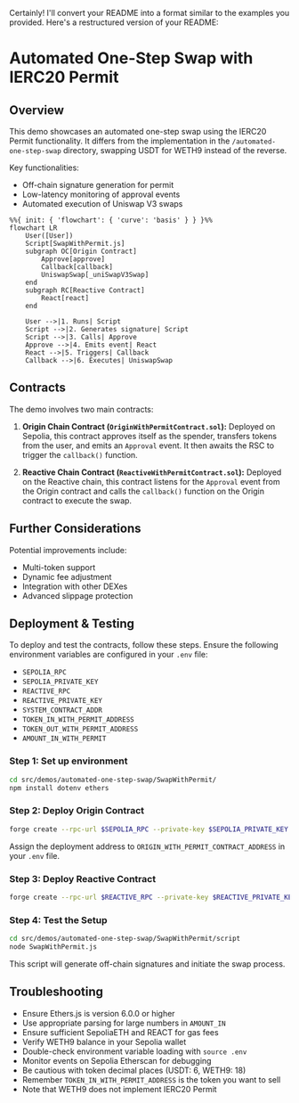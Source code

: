 Certainly! I'll convert your README into a format similar to the examples you provided. Here's a restructured version of your README:

# Automated One-Step Swap with IERC20 Permit

## Overview

This demo showcases an automated one-step swap using the IERC20 Permit functionality. It differs from the implementation in the `/automated-one-step-swap` directory, swapping USDT for WETH9 instead of the reverse.

Key functionalities:
- Off-chain signature generation for permit
- Low-latency monitoring of approval events
- Automated execution of Uniswap V3 swaps

```mermaid
%%{ init: { 'flowchart': { 'curve': 'basis' } } }%%
flowchart LR
    User([User])
    Script[SwapWithPermit.js]
    subgraph OC[Origin Contract]
        Approve[approve]
        Callback[callback]
        UniswapSwap[_uniSwapV3Swap]
    end
    subgraph RC[Reactive Contract]
        React[react]
    end

    User -->|1. Runs| Script
    Script -->|2. Generates signature| Script
    Script -->|3. Calls| Approve
    Approve -->|4. Emits event| React
    React -->|5. Triggers| Callback
    Callback -->|6. Executes| UniswapSwap
```

## Contracts

The demo involves two main contracts:

1. **Origin Chain Contract (`OriginWithPermitContract.sol`):** Deployed on Sepolia, this contract approves itself as the spender, transfers tokens from the user, and emits an `Approval` event. It then awaits the RSC to trigger the `callback()` function.

2. **Reactive Chain Contract (`ReactiveWithPermitContract.sol`):** Deployed on the Reactive chain, this contract listens for the `Approval` event from the Origin contract and calls the `callback()` function on the Origin contract to execute the swap.

## Further Considerations

Potential improvements include:
- Multi-token support
- Dynamic fee adjustment
- Integration with other DEXes
- Advanced slippage protection

## Deployment & Testing

To deploy and test the contracts, follow these steps. Ensure the following environment variables are configured in your `.env` file:

* `SEPOLIA_RPC`
* `SEPOLIA_PRIVATE_KEY`
* `REACTIVE_RPC`
* `REACTIVE_PRIVATE_KEY`
* `SYSTEM_CONTRACT_ADDR`
* `TOKEN_IN_WITH_PERMIT_ADDRESS`
* `TOKEN_OUT_WITH_PERMIT_ADDRESS`
* `AMOUNT_IN_WITH_PERMIT`

### Step 1: Set up environment

```bash
cd src/demos/automated-one-step-swap/SwapWithPermit/
npm install dotenv ethers
```

### Step 2: Deploy Origin Contract

```bash
forge create --rpc-url $SEPOLIA_RPC --private-key $SEPOLIA_PRIVATE_KEY src/demos/automated-one-step-swap/SwapWithPermit/src/OriginWithPermitContract.sol:OriginWithPermitContract
```

Assign the deployment address to `ORIGIN_WITH_PERMIT_CONTRACT_ADDRESS` in your `.env` file.

### Step 3: Deploy Reactive Contract

```bash
forge create --rpc-url $REACTIVE_RPC --private-key $REACTIVE_PRIVATE_KEY src/automated-one-step-swap/SwapWithPermit/src/ReactiveWithPermitContract.sol:ReactiveWithPermitContract --constructor-args $SYSTEM_CONTRACT_ADDR $ORIGIN_WITH_PERMIT_CONTRACT_ADDRESS
```

### Step 4: Test the Setup

```bash
cd src/demos/automated-one-step-swap/SwapWithPermit/script
node SwapWithPermit.js
```

This script will generate off-chain signatures and initiate the swap process.

## Troubleshooting

- Ensure Ethers.js is version 6.0.0 or higher
- Use appropriate parsing for large numbers in `AMOUNT_IN`
- Ensure sufficient SepoliaETH and REACT for gas fees
- Verify WETH9 balance in your Sepolia wallet
- Double-check environment variable loading with `source .env`
- Monitor events on Sepolia Etherscan for debugging
- Be cautious with token decimal places (USDT: 6, WETH9: 18)
- Remember `TOKEN_IN_WITH_PERMIT_ADDRESS` is the token you want to sell
- Note that WETH9 does not implement IERC20 Permit
